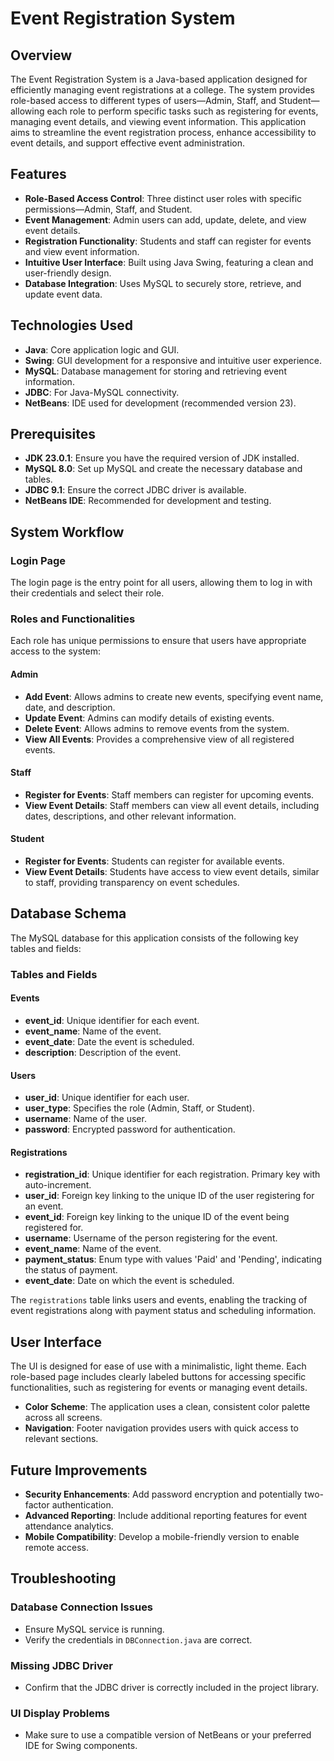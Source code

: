 # Event Registration System

## Overview
The Event Registration System is a Java-based application designed for efficiently managing event registrations at a college. The system provides role-based access to different types of users—Admin, Staff, and Student—allowing each role to perform specific tasks such as registering for events, managing event details, and viewing event information. This application aims to streamline the event registration process, enhance accessibility to event details, and support effective event administration.

## Features
- **Role-Based Access Control**: Three distinct user roles with specific permissions—Admin, Staff, and Student.
- **Event Management**: Admin users can add, update, delete, and view event details.
- **Registration Functionality**: Students and staff can register for events and view event information.
- **Intuitive User Interface**: Built using Java Swing, featuring a clean and user-friendly design.
- **Database Integration**: Uses MySQL to securely store, retrieve, and update event data.

## Technologies Used
- **Java**: Core application logic and GUI.
- **Swing**: GUI development for a responsive and intuitive user experience.
- **MySQL**: Database management for storing and retrieving event information.
- **JDBC**: For Java-MySQL connectivity.
- **NetBeans**: IDE used for development (recommended version 23).

## Prerequisites
- **JDK 23.0.1**: Ensure you have the required version of JDK installed.
- **MySQL 8.0**: Set up MySQL and create the necessary database and tables.
- **JDBC 9.1**: Ensure the correct JDBC driver is available.
- **NetBeans IDE**: Recommended for development and testing.

## System Workflow

### Login Page
The login page is the entry point for all users, allowing them to log in with their credentials and select their role.

### Roles and Functionalities
Each role has unique permissions to ensure that users have appropriate access to the system:

#### Admin
- **Add Event**: Allows admins to create new events, specifying event name, date, and description.
- **Update Event**: Admins can modify details of existing events.
- **Delete Event**: Allows admins to remove events from the system.
- **View All Events**: Provides a comprehensive view of all registered events.

#### Staff
- **Register for Events**: Staff members can register for upcoming events.
- **View Event Details**: Staff members can view all event details, including dates, descriptions, and other relevant information.

#### Student
- **Register for Events**: Students can register for available events.
- **View Event Details**: Students have access to view event details, similar to staff, providing transparency on event schedules.

## Database Schema
The MySQL database for this application consists of the following key tables and fields:

### Tables and Fields

#### Events
- **event_id**: Unique identifier for each event.
- **event_name**: Name of the event.
- **event_date**: Date the event is scheduled.
- **description**: Description of the event.

#### Users
- **user_id**: Unique identifier for each user.
- **user_type**: Specifies the role (Admin, Staff, or Student).
- **username**: Name of the user.
- **password**: Encrypted password for authentication.

#### Registrations
- **registration_id**: Unique identifier for each registration. Primary key with auto-increment.
- **user_id**: Foreign key linking to the unique ID of the user registering for an event.
- **event_id**: Foreign key linking to the unique ID of the event being registered for.
- **username**: Username of the person registering for the event.
- **event_name**: Name of the event.
- **payment_status**: Enum type with values 'Paid' and 'Pending', indicating the status of payment.
- **event_date**: Date on which the event is scheduled.

The `registrations` table links users and events, enabling the tracking of event registrations along with payment status and scheduling information.

## User Interface
The UI is designed for ease of use with a minimalistic, light theme. Each role-based page includes clearly labeled buttons for accessing specific functionalities, such as registering for events or managing event details.

- **Color Scheme**: The application uses a clean, consistent color palette across all screens.
- **Navigation**: Footer navigation provides users with quick access to relevant sections.

## Future Improvements
- **Security Enhancements**: Add password encryption and potentially two-factor authentication.
- **Advanced Reporting**: Include additional reporting features for event attendance analytics.
- **Mobile Compatibility**: Develop a mobile-friendly version to enable remote access.

## Troubleshooting

### Database Connection Issues
- Ensure MySQL service is running.
- Verify the credentials in `DBConnection.java` are correct.

### Missing JDBC Driver
- Confirm that the JDBC driver is correctly included in the project library.

### UI Display Problems
- Make sure to use a compatible version of NetBeans or your preferred IDE for Swing components.
